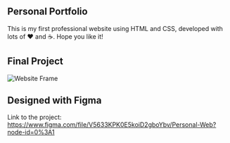 ## Personal Portfolio

This is my first professional website using HTML and CSS, developed with lots of ❤️ and ☕.
Hope you like it!

## Final Project

![Website Frame](https://user-images.githubusercontent.com/61896414/151708487-9ebed64f-9675-4c61-b51b-22d318318294.jpg)

## Designed with Figma
Link to the project: https://www.figma.com/file/V5633KPK0E5koiD2gboYbv/Personal-Web?node-id=0%3A1
